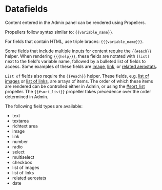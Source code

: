 # Datafields
Content entered in the Admin panel can be rendered using Propellers.

Propellers follow syntax similar to: `{{variable_name}}`.

For fields that contain HTML, use triple braces: `{{{variable_name}}}`.

Some fields that include multiple inputs for content require the `{{#each}}` helper. When rendering `{{{help}}}`, these fields are notated with `[list]` next to the field's variable name, followed by a bulleted list of fields to access. Some examples of these fields are [image](https://airshipcms.io/documentation/view/datafields#user-content-image), [link](https://airshipcms.io/documentation/view/datafields#user-content-link), or [related aerostats](https://airshipcms.io/documentation/view/datafields#user-content-related-items).

`List of` fields also require the `{{#each}}` helper. These fields, e.g. [list of images](https://airshipcms.io/documentation/view/datafields#user-content-list-of-images) or [list of links](https://airshipcms.io/documentation/view/datafields#user-content-list-of-links), are arrays of items. The order of which these items are rendered can be controlled either in Admin, or using the [#sort_list](https://airshipcms.io/documentation/view/propeller-helpers#user-content-sort_list) propeller. The `{{#sort_list}}` propeller takes precedence over the order determined in Admin.


The following field types are available:

- text
- textarea
- richtext area
- image
- link
- number
- radio
- select
- multiselect
- checkbox
- list of images
- list of links
- related aerostats
- date
